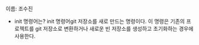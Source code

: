이름: 조수진 
- init 명령어는? 
init 명령어git 저장소를 새로 만드는 명령이다.
이 명령은 기존의 프로젝트를 git 저장소로 변환하거나
새로운 빈 저장소를 생성하고 초기화하는 경우에 사용한다.  

